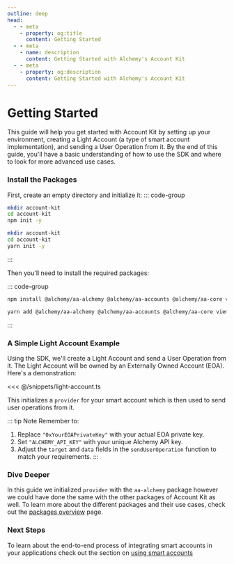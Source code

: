 ```yaml
---
outline: deep
head:
  - - meta
    - property: og:title
      content: Getting Started
  - - meta
    - name: description
      content: Getting Started with Alchemy's Account Kit
  - - meta
    - property: og:description
      content: Getting Started with Alchemy's Account Kit
---
```


# Getting Started
This guide will help you get started with Account Kit by setting up your environment, creating a Light Account (a type of smart account implementation), and sending a User Operation from it. By the end of this guide, you'll have a basic understanding of how to use the SDK and where to look for more advanced use cases.

### Install the Packages
First, create an empty directory and initialize it:
::: code-group
```bash [npm]
mkdir account-kit
cd account-kit
npm init -y
```

```bash [yarn]
mkdir account-kit
cd account-kit
yarn init -y
```
:::

Then you'll need to install the required packages:

::: code-group
```bash [npm]
npm install @alchemy/aa-alchemy @alchemy/aa-accounts @alchemy/aa-core viem
```

```bash [yarn]
yarn add @alchemy/aa-alchemy @alchemy/aa-accounts @alchemy/aa-core viem
```
:::

### A Simple Light Account Example

Using the SDK, we'll create a Light Account and send a User Operation from it. The Light Account will be owned by an Externally Owned Account (EOA). Here's a demonstration:

<<< @/snippets/light-account.ts

This initializes a `provider` for your smart account which is then used to send user operations from it. 


::: tip Note
Remember to:
1. Replace `"0xYourEOAPrivateKey"` with your actual EOA private key.
2. Set `"ALCHEMY_API_KEY"` with your unique Alchemy API key.
3. Adjust the `target` and `data` fields in the `sendUserOperation` function to match your requirements.
:::

### Dive Deeper
In this guide we initialized `provider` with the `aa-alchemy` package however we could have done the same with the other packages of Account Kit as well. To learn more about the different packages and their use cases, check out the [packages overview](/packages/overview.html) page.

### Next Steps
To learn about the end-to-end process of integrating smart accounts in your applications check out the section on [using smart accounts](/smart-accounts/overview.html)